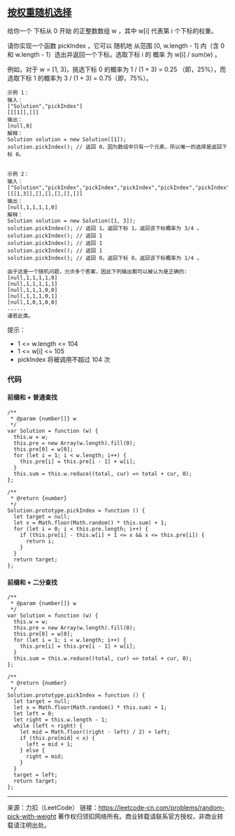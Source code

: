 ## [按权重随机选择](https://leetcode-cn.com/problems/random-pick-with-weight/)

给你一个 下标从 0 开始 的正整数数组 w ，其中 w[i] 代表第 i 个下标的权重。

请你实现一个函数 pickIndex ，它可以 随机地 从范围 [0, w.length - 1] 内（含 0 和 w.length - 1）选出并返回一个下标。选取下标 i 的 概率 为 w[i] / sum(w) 。

例如，对于 w = [1, 3]，挑选下标 0 的概率为 1 / (1 + 3) = 0.25 （即，25%），而选取下标 1 的概率为 3 / (1 + 3) = 0.75（即，75%）。

```
示例 1：
输入：
["Solution","pickIndex"]
[[[1]],[]]
输出：
[null,0]
解释：
Solution solution = new Solution([1]);
solution.pickIndex(); // 返回 0，因为数组中只有一个元素，所以唯一的选择是返回下标 0。


示例 2：
输入：
["Solution","pickIndex","pickIndex","pickIndex","pickIndex","pickIndex"]
[[[1,3]],[],[],[],[],[]]
输出：
[null,1,1,1,1,0]
解释：
Solution solution = new Solution([1, 3]);
solution.pickIndex(); // 返回 1，返回下标 1，返回该下标概率为 3/4 。
solution.pickIndex(); // 返回 1
solution.pickIndex(); // 返回 1
solution.pickIndex(); // 返回 1
solution.pickIndex(); // 返回 0，返回下标 0，返回该下标概率为 1/4 。

由于这是一个随机问题，允许多个答案，因此下列输出都可以被认为是正确的:
[null,1,1,1,1,0]
[null,1,1,1,1,1]
[null,1,1,1,0,0]
[null,1,1,1,0,1]
[null,1,0,1,0,0]
......
诸若此类。
```




提示：

* 1 <= w.length <= 104
* 1 <= w[i] <= 105
* pickIndex 将被调用不超过 104 次







### 代码



#### 前缀和 + 普通查找

```tsx
/**
 * @param {number[]} w
 */
var Solution = function (w) {
  this.w = w;
  this.pre = new Array(w.length).fill(0);
  this.pre[0] = w[0];
  for (let i = 1; i < w.length; i++) {
    this.pre[i] = this.pre[i - 1] + w[i];
  }
  this.sum = this.w.reduce((total, cur) => total + cur, 0);
};

/**
 * @return {number}
 */
Solution.prototype.pickIndex = function () {
  let target = null;
  let x = Math.floor(Math.random() * this.sum) + 1;
  for (let i = 0; i < this.pre.length; i++) {
    if (this.pre[i] - this.w[i] + 1 <= x && x <= this.pre[i]) {
      return i;
    }
  }
  return target;
};
```



#### 前缀和 + 二分查找

```tsx
/**
 * @param {number[]} w
 */
var Solution = function (w) {
  this.w = w;
  this.pre = new Array(w.length).fill(0);
  this.pre[0] = w[0];
  for (let i = 1; i < w.length; i++) {
    this.pre[i] = this.pre[i - 1] + w[i];
  }
  this.sum = this.w.reduce((total, cur) => total + cur, 0);
};

/**
 * @return {number}
 */
Solution.prototype.pickIndex = function () {
  let target = null;
  let x = Math.floor(Math.random() * this.sum) + 1;
  let left = 0;
  let right = this.w.length - 1;
  while (left < right) {
    let mid = Math.floor((right - left) / 2) + left;
    if (this.pre[mid] < x) {
      left = mid + 1;
    } else {
      right = mid;
    }
  }
  target = left;
  return target;
};
```











---

来源：力扣（LeetCode）
链接：https://leetcode-cn.com/problems/random-pick-with-weight
著作权归领扣网络所有。商业转载请联系官方授权，非商业转载请注明出处。
